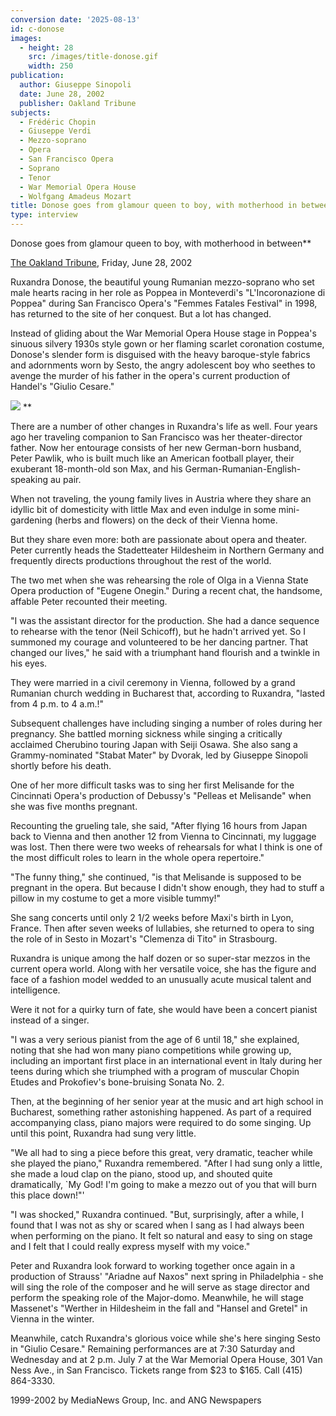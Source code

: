 ```yaml
---
conversion date: '2025-08-13'
id: c-donose
images:
  - height: 28
    src: /images/title-donose.gif
    width: 250
publication:
  author: Giuseppe Sinopoli
  date: June 28, 2002
  publisher: Oakland Tribune
subjects:
  - Frédéric Chopin
  - Giuseppe Verdi
  - Mezzo-soprano
  - Opera
  - San Francisco Opera
  - Soprano
  - Tenor
  - War Memorial Opera House
  - Wolfgang Amadeus Mozart
title: Donose goes from glamour queen to boy, with motherhood in betwee
type: interview
---
```




Donose goes from glamour queen to boy, with motherhood in between**

[The Oakland Tribune](http://www.oaklandtribune.com/stories/0,1413,82%7e1809%7e702395,00.html), Friday, June 28, 2002

Ruxandra Donose, the beautiful young Rumanian mezzo-soprano who set male hearts racing in her role as Poppea in Monteverdi's "L'Incoronazione di Poppea" during San Francisco Opera's "Femmes Fatales Festival" in 1998, has returned to the site of her conquest. But a lot has changed.

Instead of gliding about the War Memorial Opera House stage in Poppea's sinuous silvery 1930s style gown or her flaming scarlet coronation costume, Donose's slender form is disguised with the heavy baroque-style fabrics and adornments worn by Sesto, the angry adolescent boy who seethes to avenge the murder of his father in the opera's current production of Handel's "Giulio Cesare."

![](/images/title-donose.gif)
**

There are a number of other changes in Ruxandra's life as well. Four years ago her traveling companion to San Francisco was her theater-director father. Now her entourage consists of her new German-born husband, Peter Pawlik, who is built much like an American football player, their exuberant 18-month-old son Max, and his German-Rumanian-English-speaking au pair.

When not traveling, the young family lives in Austria where they share an idyllic bit of domesticity with little Max and even indulge in some mini-gardening (herbs and flowers) on the deck of their Vienna home.

But they share even more: both are passionate about opera and theater. Peter currently heads the Stadetteater Hildesheim in Northern Germany and frequently directs productions throughout the rest of the world.

The two met when she was rehearsing the role of Olga in a Vienna State Opera production of "Eugene Onegin." During a recent chat, the handsome, affable Peter recounted their meeting.

"I was the assistant director for the production. She had a dance sequence to rehearse with the tenor (Neil Schicoff), but he hadn't arrived yet. So I summoned my courage and volunteered to be her dancing partner. That changed our lives," he said with a triumphant hand flourish and a twinkle in his eyes.

They were married in a civil ceremony in Vienna, followed by a grand Rumanian church wedding in Bucharest that, according to Ruxandra, "lasted from 4 p.m. to 4 a.m.!"

Subsequent challenges have including singing a number of roles during her pregnancy. She battled morning sickness while singing a critically acclaimed Cherubino touring Japan with Seiji Osawa. She also sang a Grammy-nominated "Stabat Mater" by Dvorak, led by Giuseppe Sinopoli shortly before his death.

One of her more difficult tasks was to sing her first Melisande for the Cincinnati Opera's production of Debussy's "Pelleas et Melisande" when she was five months pregnant.

Recounting the grueling tale, she said, "After flying 16 hours from Japan back to Vienna and then another 12 from Vienna to Cincinnati, my luggage was lost. Then there were two weeks of rehearsals for what I think is one of the most difficult roles to learn in the whole opera repertoire."

"The funny thing," she continued, "is that Melisande is supposed to be pregnant in the opera. But because I didn't show enough, they had to stuff a pillow in my costume to get a more visible tummy!"

She sang concerts until only 2 1/2 weeks before Maxi's birth in Lyon, France. Then after seven weeks of lullabies, she returned to opera to sing the role of in Sesto in Mozart's "Clemenza di Tito" in Strasbourg.

Ruxandra is unique among the half dozen or so super-star mezzos in the current opera world. Along with her versatile voice, she has the figure and face of a fashion model wedded to an unusually acute musical talent and intelligence.

Were it not for a quirky turn of fate, she would have been a concert pianist instead of a singer.

"I was a very serious pianist from the age of 6 until 18," she explained, noting that she had won many piano competitions while growing up, including an important first place in an international event in Italy during her teens during which she triumphed with a program of muscular Chopin Etudes and Prokofiev's bone-bruising Sonata No. 2.

Then, at the beginning of her senior year at the music and art high school in Bucharest, something rather astonishing happened. As part of a required accompanying class, piano majors were required to do some singing. Up until this point, Ruxandra had sung very little.

"We all had to sing a piece before this great, very dramatic, teacher while she played the piano," Ruxandra remembered. "After I had sung only a little, she made a loud clap on the piano, stood up, and shouted quite dramatically, `My God! I'm going to make a mezzo out of you that will burn this place down!"'

"I was shocked," Ruxandra continued. "But, surprisingly, after a while, I found that I was not as shy or scared when I sang as I had always been when performing on the piano. It felt so natural and easy to sing on stage and I felt that I could really express myself with my voice."

Peter and Ruxandra look forward to working together once again in a production of Strauss' "Ariadne auf Naxos" next spring in Philadelphia - she will sing the role of the composer and he will serve as stage director and perform the speaking role of the Major-domo. Meanwhile, he will stage Massenet's "Werther in Hildesheim in the fall and "Hansel and Gretel" in Vienna in the winter.

Meanwhile, catch Ruxandra's glorious voice while she's here singing Sesto in "Giulio Cesare." Remaining performances are at 7:30 Saturday and Wednesday and at 2 p.m. July 7 at the War Memorial Opera House, 301 Van Ness Ave., in San Francisco. Tickets range from $23 to $165. Call (415) 864-3330. 

1999-2002 by MediaNews Group, Inc. and ANG Newspapers

